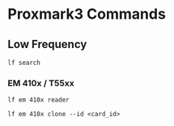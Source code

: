 # Proxmark3 Commands

## Low Frequency
```
lf search
```

### EM 410x / T55xx
```
lf em 410x reader
```
```
lf em 410x clone --id <card_id>
```
